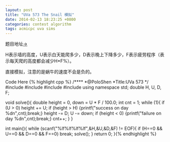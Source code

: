 ```yaml
---
layout: post
title: "UVa 573 The Snail 模拟"
date: 2014-02-13 18:23:25 +0800
categories: contest algorithm
tags: acmicpc uva sims
---
```

题目地址<a title="UVa 573" href="http://uva.onlinejudge.org/index.php?option=com_onlinejudge&Itemid=8&category=99&page=show_problem&problem=514" target="_blank">-></a>

H表示墙的高度，U表示白天能爬多少，D表示晚上下降多少，F表示疲劳程序（表示每天爬的高度都会减少H*F%）。

直接模拟，注意的是蜗牛的速度不会是负的。

Code Here
{% highlight cpp %}
/****
	*@PoloShen
	*Title:UVa 573
	*/
#include <iostream>
#include <cstring>
#include <cstdio>
#include <cmath>
using namespace std;
double H, U, D, F;

void solve(){
    double height = 0, down = U * F / 100.0;
    int cnt = 1;
    while (1){
        if (U > 0) height += U;
        if (height > H) {printf("success on day %dn",cnt);break;}
        height -= D;
        U -= down;
        if (height < 0) {printf("failure on day %dn",cnt);break;}
        cnt++;
    }
}

int main(){
    while (scanf("%lf%lf%lf%lf",&H,&U,&D,&F) != EOF){
        if (H==0 && U==0 && D==0 && F==0) break;
        solve();
    }
    return 0;
}{% endhighlight %}
